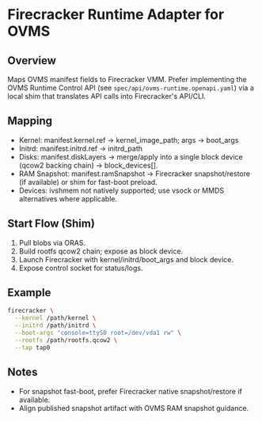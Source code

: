 # Firecracker Runtime Adapter for OVMS

## Overview
Maps OVMS manifest fields to Firecracker VMM. Prefer implementing the OVMS Runtime Control API (see `spec/api/ovms-runtime.openapi.yaml`) via a local shim that translates API calls into Firecracker's API/CLI.

## Mapping
- Kernel: manifest.kernel.ref → kernel_image_path; args → boot_args
- Initrd: manifest.initrd.ref → initrd_path
- Disks: manifest.diskLayers → merge/apply into a single block device (qcow2 backing chain) → block_devices[].
- RAM Snapshot: manifest.ramSnapshot → Firecracker snapshot/restore (if available) or shim for fast-boot preload.
- Devices: ivshmem not natively supported; use vsock or MMDS alternatives where applicable.

## Start Flow (Shim)
1. Pull blobs via ORAS.
2. Build rootfs qcow2 chain; expose as block device.
3. Launch Firecracker with kernel/initrd/boot_args and block device.
4. Expose control socket for status/logs.

## Example
```bash
firecracker \
  --kernel /path/kernel \
  --initrd /path/initrd \
  --boot-args "console=ttyS0 root=/dev/vda1 rw" \
  --rootfs /path/rootfs.qcow2 \
  --tap tap0
```

## Notes
- For snapshot fast-boot, prefer Firecracker native snapshot/restore if available.
- Align published snapshot artifact with OVMS RAM snapshot guidance.
